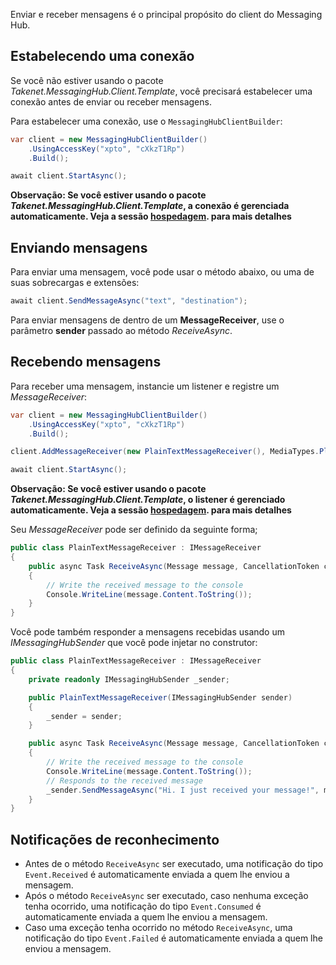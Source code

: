 Enviar e receber mensagens é o principal propósito do client do Messaging Hub.

## Estabelecendo uma conexão

Se você não estiver usando o pacote *Takenet.MessagingHub.Client.Template*, você precisará estabelecer uma conexão antes de enviar ou receber mensagens.

Para estabelecer uma conexão, use o `MessagingHubClientBuilder`:

```csharp
var client = new MessagingHubClientBuilder()
    .UsingAccessKey("xpto", "cXkzT1Rp")
    .Build();

await client.StartAsync();
```

**Observação: Se você estiver usando o pacote *Takenet.MessagingHub.Client.Template*, a conexão é gerenciada automaticamente. Veja a sessão [hospedagem](http://messaginghub.io/docs/sdks/hosting). para mais detalhes**

## Enviando mensagens

Para enviar uma mensagem, você pode usar o método abaixo, ou uma de suas sobrecargas e extensões:

```csharp
await client.SendMessageAsync("text", "destination");
```

Para enviar mensagens de dentro de um **MessageReceiver**, use o parâmetro **sender** passado ao método *ReceiveAsync*.

## Recebendo mensagens

Para receber uma mensagem, instancie um listener e registre um *MessageReceiver*:

```csharp
var client = new MessagingHubClientBuilder()
    .UsingAccessKey("xpto", "cXkzT1Rp")
    .Build();

client.AddMessageReceiver(new PlainTextMessageReceiver(), MediaTypes.PlainText);

await client.StartAsync();
```

**Observação: Se você estiver usando o pacote *Takenet.MessagingHub.Client.Template*, o listener é gerenciado automaticamente. Veja a sessão [hospedagem](http://messaginghub.io/docs/sdks/hosting). para mais detalhes**

Seu *MessageReceiver*  pode ser definido da seguinte forma;

```csharp
public class PlainTextMessageReceiver : IMessageReceiver
{
    public async Task ReceiveAsync(Message message, CancellationToken cancellationToken)
    {
        // Write the received message to the console
        Console.WriteLine(message.Content.ToString());
    }
}
```

Você pode também responder a mensagens recebidas usando um *IMessagingHubSender* que você pode injetar no construtor:

```csharp
public class PlainTextMessageReceiver : IMessageReceiver
{
    private readonly IMessagingHubSender _sender;

    public PlainTextMessageReceiver(IMessagingHubSender sender)
    {
        _sender = sender;
    }

    public async Task ReceiveAsync(Message message, CancellationToken cancellationToken)
    {
        // Write the received message to the console
        Console.WriteLine(message.Content.ToString());
        // Responds to the received message
        _sender.SendMessageAsync("Hi. I just received your message!", message.From, cancellationToken);
    }
}
```

## Notificações de reconhecimento

- Antes de o método `ReceiveAsync` ser executado, uma notificação do tipo `Event.Received` é automaticamente enviada a quem lhe enviou a mensagem.
- Após o método `ReceiveAsync` ser executado, caso nenhuma exceção tenha ocorrido, uma notificação do tipo `Event.Consumed` é automaticamente enviada a quem lhe enviou a mensagem.
- Caso uma exceção tenha ocorrido no método `ReceiveAsync`, uma notificação do tipo `Event.Failed` é automaticamente enviada a quem lhe enviou a mensagem.